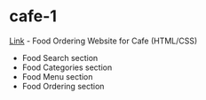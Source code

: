 # cafe-1
[Link](https://zzxn99.github.io/cafe-1/) - 
Food Ordering Website for Cafe (HTML/CSS)
- Food Search section
- Food Categories section
- Food Menu section
- Food Ordering section
